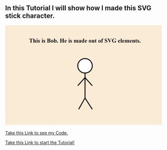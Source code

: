
## In this Tutorial I will show how I made this SVG stick character.

![bob](bob.PNG)

[Take this Link to see my Code.](SVG.md)

[Take this Link to start the Tutorial!](tutorial.md)

